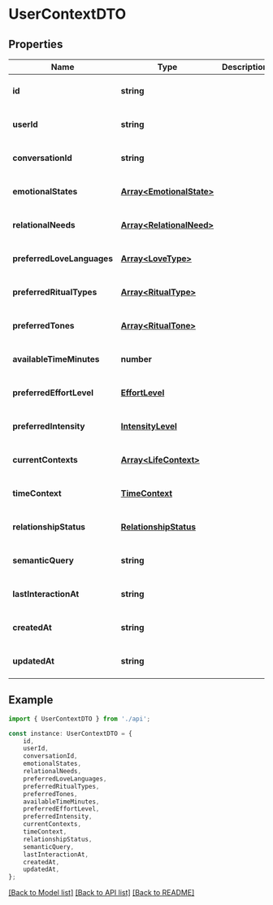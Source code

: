 # UserContextDTO


## Properties

Name | Type | Description | Notes
------------ | ------------- | ------------- | -------------
**id** | **string** |  | [optional] [default to undefined]
**userId** | **string** |  | [optional] [default to undefined]
**conversationId** | **string** |  | [optional] [default to undefined]
**emotionalStates** | [**Array&lt;EmotionalState&gt;**](EmotionalState.md) |  | [optional] [default to undefined]
**relationalNeeds** | [**Array&lt;RelationalNeed&gt;**](RelationalNeed.md) |  | [optional] [default to undefined]
**preferredLoveLanguages** | [**Array&lt;LoveType&gt;**](LoveType.md) |  | [optional] [default to undefined]
**preferredRitualTypes** | [**Array&lt;RitualType&gt;**](RitualType.md) |  | [optional] [default to undefined]
**preferredTones** | [**Array&lt;RitualTone&gt;**](RitualTone.md) |  | [optional] [default to undefined]
**availableTimeMinutes** | **number** |  | [optional] [default to undefined]
**preferredEffortLevel** | [**EffortLevel**](EffortLevel.md) |  | [optional] [default to undefined]
**preferredIntensity** | [**IntensityLevel**](IntensityLevel.md) |  | [optional] [default to undefined]
**currentContexts** | [**Array&lt;LifeContext&gt;**](LifeContext.md) |  | [optional] [default to undefined]
**timeContext** | [**TimeContext**](TimeContext.md) |  | [optional] [default to undefined]
**relationshipStatus** | [**RelationshipStatus**](RelationshipStatus.md) |  | [optional] [default to undefined]
**semanticQuery** | **string** |  | [optional] [default to undefined]
**lastInteractionAt** | **string** |  | [optional] [default to undefined]
**createdAt** | **string** |  | [optional] [default to undefined]
**updatedAt** | **string** |  | [optional] [default to undefined]

## Example

```typescript
import { UserContextDTO } from './api';

const instance: UserContextDTO = {
    id,
    userId,
    conversationId,
    emotionalStates,
    relationalNeeds,
    preferredLoveLanguages,
    preferredRitualTypes,
    preferredTones,
    availableTimeMinutes,
    preferredEffortLevel,
    preferredIntensity,
    currentContexts,
    timeContext,
    relationshipStatus,
    semanticQuery,
    lastInteractionAt,
    createdAt,
    updatedAt,
};
```

[[Back to Model list]](../README.md#documentation-for-models) [[Back to API list]](../README.md#documentation-for-api-endpoints) [[Back to README]](../README.md)
